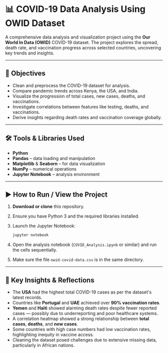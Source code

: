 

# 📊 COVID-19 Data Analysis Using OWID Dataset

A comprehensive data analysis and visualization project using the **Our World In Data (OWID)** COVID-19 dataset. The project explores the spread, death rate, and vaccination progress across selected countries, uncovering key trends and insights.

---

## 🎯 Objectives

* Clean and preprocess the COVID-19 dataset for analysis.
* Compare pandemic trends across Kenya, the USA, and India.
* Visualize the progression of total cases, new cases, deaths, and vaccinations.
* Investigate correlations between features like testing, deaths, and vaccinations.
* Derive insights regarding death rates and vaccination coverage globally.

---

## 🛠️ Tools & Libraries Used

* **Python**
* **Pandas** – data loading and manipulation
* **Matplotlib** & **Seaborn** – for data visualization
* **NumPy** – numerical operations
* **Jupyter Notebook** – analysis environment

---

## ▶️ How to Run / View the Project

1. **Download or clone** this repository.
2. Ensure you have Python 3 and the required libraries installed.
3. Launch the Jupyter Notebook:

   ```bash
   jupyter notebook
   ```
4. Open the analysis notebook (`COVID_Analysis.ipynb` or similar) and run the cells sequentially.
5. Make sure the file `owid-covid-data.csv` is in the same directory.

---

## 📌 Key Insights & Reflections

* The **USA** had the highest total COVID-19 cases as per the dataset's latest records.
* Countries like **Portugal** and **UAE** achieved over **90% vaccination rates**.
* **Yemen** and **Haiti** showed alarming death rates despite fewer reported cases — possibly due to underreporting and poor healthcare systems.
* A correlation heatmap showed a strong relationship between **total cases**, **deaths**, and **new cases**.
* Some countries with high case numbers had low vaccination rates, highlighting inequity in vaccine access.
* Cleaning the dataset posed challenges due to extensive missing data, particularly in African nations.


